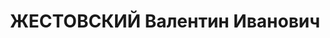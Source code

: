---
title: ЖЕСТОВСКИЙ Валентин Иванович
description: '1900 г.р., член ВКП(б), батальонный комиссар, старший инструктор политотдела
  17 стр. корпуса КВО..

  Арестован 25.09.1937.

  ВКВС - 25.11.1937, ВМН. Расстрелян 25.11.1937, Одесса'
---